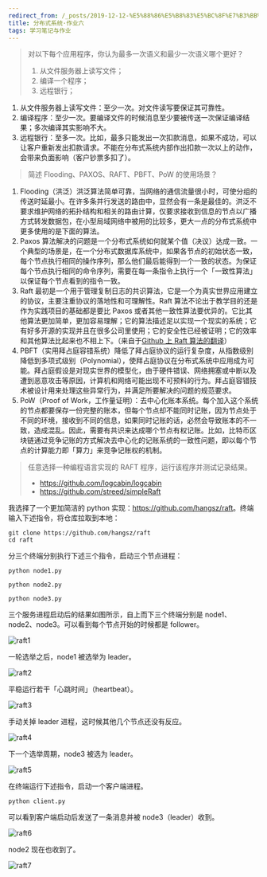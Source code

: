 ```yaml
---
redirect_from: /_posts/2019-12-12-%E5%88%86%E5%B8%83%E5%BC%8F%E7%B3%BB%E7%BB%9F-%E4%BD%9C%E4%B8%9A%E5%85%AD/
title: 分布式系统·作业六
tags: 学习笔记与作业
---
```


> 对以下每个应用程序，你认为最多一次语义和最少一次语义哪个更好？
>
> 1. 从文件服务器上读写文件；
> 2. 编译一个程序；
> 3. 远程银行；

1. 从文件服务器上读写文件：至少一次。对文件读写要保证其可靠性。
2. 编译程序：至少一次。要编译文件的时候消息至少要被传送一次保证编译结果；多次编译其实影响不大。
3. 远程银行：至多一次。比如，最多只能发出一次扣款消息，如果不成功，可以让客户重新发出扣款请求。不能在分布式系统内部作出扣款一次以上的动作，会带来负面影响（客户钞票多扣了）。

> 简述 Flooding、PAXOS、RAFT、PBFT、PoW 的使用场景？

1. Flooding（洪泛）洪泛算法简单可靠，当网络的通信流量很小时，可使分组的传送时延最小。在许多条并行发送的路由中，显然会有一条是最佳的。洪泛不要求维护网络的拓扑结构和相关的路由计算，仅要求接收到信息的节点以广播方式转发数据包，在小型局域网络中被用的比较多，更大一点的分布式系统中更多使用的是下面的算法。
2. Paxos 算法解决的问题是一个分布式系统如何就某个值（决议）达成一致。一个典型的场景是，在一个分布式数据库系统中，如果各节点的初始状态一致，每个节点执行相同的操作序列，那么他们最后能得到一个一致的状态。为保证每个节点执行相同的命令序列，需要在每一条指令上执行一个「一致性算法」以保证每个节点看到的指令一致。
3. Raft 最初是一个用于管理复制日志的共识算法，它是一个为真实世界应用建立的协议，主要注重协议的落地性和可理解性。Raft 算法不论出于教学目的还是作为实践项目的基础都是要比 Paxos 或者其他一致性算法要优异的。它比其他算法更加简单，更加容易理解；它的算法描述足以实现一个现实的系统；它有好多开源的实现并且在很多公司里使用；它的安全性已经被证明；它的效率和其他算法比起来也不相上下。（来自于[Github 上 Raft 算法的翻译](https://github.com/maemual/raft-zh_cn/blob/master/raft-zh_cn.md)）
4. PBFT（实用拜占庭容错系统）降低了拜占庭协议的运行复杂度，从指数级别降低到多项式级别（Polynomial），使拜占庭协议在分布式系统中应用成为可能。拜占庭假设是对现实世界的模型化，由于硬件错误、网络拥塞或中断以及遭到恶意攻击等原因，计算机和网络可能出现不可预料的行为。拜占庭容错技术被设计用来处理这些异常行为，并满足所要解决的问题的规范要求。
5. PoW（Proof of Work，工作量证明）：去中心化账本系统。每个加入这个系统的节点都要保存一份完整的账本，但每个节点却不能同时记账，因为节点处于不同的环境，接收到不同的信息，如果同时记账的话，必然会导致账本的不一致，造成混乱。因此，需要有共识来达成哪个节点有权记账。比如，比特币区块链通过竞争记账的方式解决去中心化的记账系统的一致性问题，即以每个节点的计算能力即「算力」来竞争记账权的机制。

> 任意选择一种编程语言实现的 RAFT 程序，运行该程序并测试记录结果。
>
> - <https://github.com/logcabin/logcabin>
> - <https://github.com/streed/simpleRaft>

我选择了一个更加简洁的 python 实现：<https://github.com/hangsz/raft>。终端输入下述指令，将仓库拉取到本地：

```shell
git clone https://github.com/hangsz/raft
cd raft
```

分三个终端分别执行下述三个指令，启动三个节点进程：

```shell
python node1.py
```

```shell
python node2.py
```

```shell
python node3.py
```

三个服务进程启动后的结果如图所示，自上而下三个终端分别是 node1、node2、node3。可以看到每个节点开始的时候都是 follower。

![raft1](https://Mizuno-Ai.wu-kan.cn/assets/image/2019/2019-12-12-1.jpg)

一轮选举之后，node1 被选举为 leader。

![raft2](https://Mizuno-Ai.wu-kan.cn/assets/image/2019/2019-12-12-2.jpg)

平稳运行若干「心跳时间」（heartbeat）。

![raft3](https://Mizuno-Ai.wu-kan.cn/assets/image/2019/2019-12-12-3.jpg)

手动关掉 leader 进程，这时候其他几个节点还没有反应。

![raft4](https://Mizuno-Ai.wu-kan.cn/assets/image/2019/2019-12-12-4.jpg)

下一个选举周期，node3 被选为 leader。

![raft5](https://Mizuno-Ai.wu-kan.cn/assets/image/2019/2019-12-12-5.jpg)

在终端运行下述指令，启动一个客户端进程。

```shell
python client.py
```

可以看到客户端启动后发送了一条消息并被 node3（leader）收到。

![raft6](https://Mizuno-Ai.wu-kan.cn/assets/image/2019/2019-12-12-6.jpg)

node2 现在也收到了。

![raft7](https://Mizuno-Ai.wu-kan.cn/assets/image/2019/2019-12-12-7.jpg)
